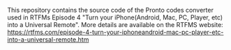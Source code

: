 This repository contains the source code of the Pronto codes converter used in RTFMs Episode 4 "Turn your iPhone(Android, Mac, PC, Player, etc) into a Universal Remote".
More details are available on the RTFMS website: https://rtfms.com/episode-4-turn-your-iphoneandroid-mac-pc-player-etc-into-a-universal-remote.htm
